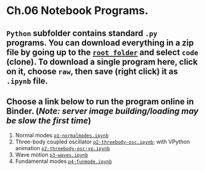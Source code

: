# Ch.06 Notebook Programs. 
## `Python` subfolder contains standard `.py` programs. You can download everything in a zip file by going up to the [`root folder`](https://github.com/com-py/intro) and select `code` (clone). To download a single program here, click on it, choose `raw`, then save (right click) it as  `.ipynb` file.
## Choose a link below to run the program online in Binder. (*Note: server image building/loading may be slow the first time*) 

1. Normal modes [`p1-normalmodes.ipynb`](https://mybinder.org/v2/gh/com-py/intro/main?urlpath=tree/ch06/p1-normalmodes.ipynb)
1. Three-body coupled oscillator [`p2-threebody-osc.ipynb`](https://mybinder.org/v2/gh/com-py/intro/main?urlpath=tree/ch06/p2-threebody-osc.ipynb); with VPython animation [`p2-threebody-osc-vp.ipynb`](https://mybinder.org/v2/gh/com-py/intro/main?urlpath=tree/ch06/p2-threebody-osc-vp.ipynb)
1. Wave motion [`p3-waves.ipynb`](https://mybinder.org/v2/gh/com-py/intro/main?urlpath=tree/ch06/p3-waves.ipynb)
1. Fundamental modes [`p4-funmode.ipynb`](https://mybinder.org/v2/gh/com-py/intro/main?urlpath=tree/ch06/p4-funmode.ipynb)

